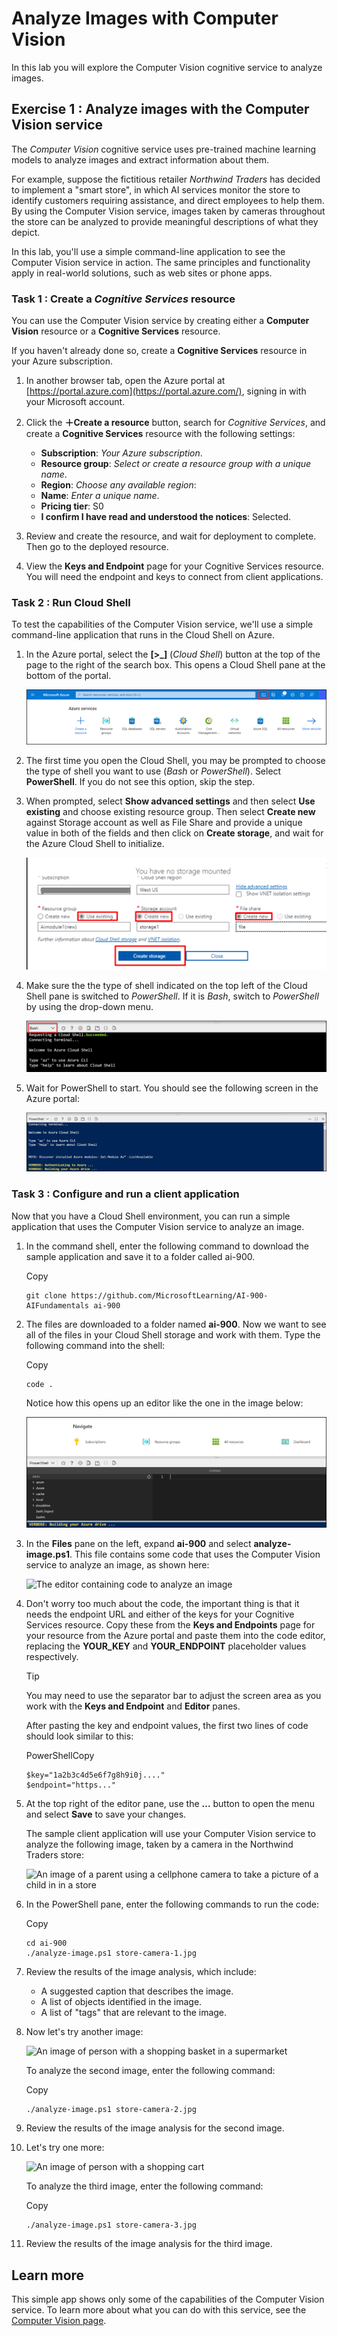 # Analyze Images with Computer Vision​

In this lab you will explore the Computer Vision cognitive service to analyze images.​


## Exercise 1 : Analyze images with the Computer Vision service

The  _Computer Vision_  cognitive service uses pre-trained machine learning models to analyze images and extract information about them.

For example, suppose the fictitious retailer  _Northwind Traders_  has decided to implement a "smart store", in which AI services monitor the store to identify customers requiring assistance, and direct employees to help them. By using the Computer Vision service, images taken by cameras throughout the store can be analyzed to provide meaningful descriptions of what they depict.

In this lab, you'll use a simple command-line application to see the Computer Vision service in action. The same principles and functionality apply in real-world solutions, such as web sites or phone apps.

### Task 1 : Create a  _Cognitive Services_  resource

You can use the Computer Vision service by creating either a  **Computer Vision**  resource or a  **Cognitive Services**  resource.

If you haven't already done so, create a  **Cognitive Services**  resource in your Azure subscription.

1.  In another browser tab, open the Azure portal at  [https://portal.azure.com](https://portal.azure.com/), signing in with your Microsoft account.
    
2.  Click the  **＋Create a resource**  button, search for  _Cognitive Services_, and create a  **Cognitive Services**  resource with the following settings:
    
    -   **Subscription**:  _Your Azure subscription_.
    -   **Resource group**:  _Select or create a resource group with a unique name_.
    -   **Region**:  _Choose any available region_:
    -   **Name**:  _Enter a unique name_.
    -   **Pricing tier**: S0
    -   **I confirm I have read and understood the notices**: Selected.
3.  Review and create the resource, and wait for deployment to complete. Then go to the deployed resource.
    
4.  View the  **Keys and Endpoint**  page for your Cognitive Services resource. You will need the endpoint and keys to connect from client applications.
    

### Task 2 : Run Cloud Shell

To test the capabilities of the Computer Vision service, we'll use a simple command-line application that runs in the Cloud Shell on Azure.

1.  In the Azure portal, select the  **[>_]**  (_Cloud Shell_) button at the top of the page to the right of the search box. This opens a Cloud Shell pane at the bottom of the portal.
    
    ![Start Cloud Shell by clicking on the icon to the right of the top search box](../media/powershell-portal-guide-1.png)
    
2.  The first time you open the Cloud Shell, you may be prompted to choose the type of shell you want to use (_Bash_  or  _PowerShell_). Select  **PowerShell**. If you do not see this option, skip the step.
    
3. When prompted, select **Show advanced settings** and then select **Use existing** and choose existing resource group. Then select **Create new** against Storage account as well as File Share and provide a unique value in both of the fields and then click on **Create storage**, and wait for the Azure Cloud Shell to initialize.

    
    ![Create storage by clicking confirm.](../media/Ai-900p1.png)
    
4.  Make sure the the type of shell indicated on the top left of the Cloud Shell pane is switched to  _PowerShell_. If it is  _Bash_, switch to  _PowerShell_  by using the drop-down menu.
    
    ![How to find the left hand drop down menu to switch to PowerShell](../media/powershell-portal-guide-3.png)
    
5.  Wait for PowerShell to start. You should see the following screen in the Azure portal:
    
    ![Wait for PowerShell to start.](../media/powershell-prompt.png)
    

### Task 3 : Configure and run a client application

Now that you have a Cloud Shell environment, you can run a simple application that uses the Computer Vision service to analyze an image.

1.  In the command shell, enter the following command to download the sample application and save it to a folder called ai-900.
    
    Copy
    
    ```
    git clone https://github.com/MicrosoftLearning/AI-900-AIFundamentals ai-900
    
    ```
    
2.  The files are downloaded to a folder named  **ai-900**. Now we want to see all of the files in your Cloud Shell storage and work with them. Type the following command into the shell:
    
    Copy
    
    ```
    code .
    
    ```
    
    Notice how this opens up an editor like the one in the image below:
    
    ![The code editor.](../media/powershell-portal-guide-4.png)
    
3.  In the  **Files**  pane on the left, expand  **ai-900**  and select  **analyze-image.ps1**. This file contains some code that uses the Computer Vision service to analyze an image, as shown here:
    
    ![The editor containing code to analyze an image](../media/analyze-image-code.png)
    
4.  Don't worry too much about the code, the important thing is that it needs the endpoint URL and either of the keys for your Cognitive Services resource. Copy these from the  **Keys and Endpoints**  page for your resource from the Azure portal and paste them into the code editor, replacing the  **YOUR_KEY**  and  **YOUR_ENDPOINT**  placeholder values respectively.
    
    Tip
    
    You may need to use the separator bar to adjust the screen area as you work with the  **Keys and Endpoint**  and  **Editor**  panes.
    
    After pasting the key and endpoint values, the first two lines of code should look similar to this:
    
    PowerShellCopy
    
    ```
    $key="1a2b3c4d5e6f7g8h9i0j...."    
    $endpoint="https..."
    
    ```
    
5.  At the top right of the editor pane, use the  **...**  button to open the menu and select  **Save**  to save your changes.
    
    The sample client application will use your Computer Vision service to analyze the following image, taken by a camera in the Northwind Traders store:
    
    ![An image of a parent using a cellphone camera to take a picture of a child in in a store](../media/store-camera-1.jpg)
    
6.  In the PowerShell pane, enter the following commands to run the code:
    
    Copy
    
    ```
    cd ai-900
    ./analyze-image.ps1 store-camera-1.jpg
    
    ```
    
7.  Review the results of the image analysis, which include:
    
    -   A suggested caption that describes the image.
    -   A list of objects identified in the image.
    -   A list of "tags" that are relevant to the image.
8.  Now let's try another image:
    
    ![An image of person with a shopping basket in a supermarket](../media/store-camera-2.jpg)
    
    To analyze the second image, enter the following command:
    
    Copy
    
    ```
    ./analyze-image.ps1 store-camera-2.jpg
    
    ```
    
9.  Review the results of the image analysis for the second image.
    
10. Let's try one more:
    
    ![An image of person with a shopping cart](../media/store-camera-3.jpg)
    
    To analyze the third image, enter the following command:
    
    Copy
    ```
    ./analyze-image.ps1 store-camera-3.jpg
    
    ```
    
11.  Review the results of the image analysis for the third image.
    

## Learn more

This simple app shows only some of the capabilities of the Computer Vision service. To learn more about what you can do with this service, see the  [Computer Vision page](https://azure.microsoft.com/services/cognitive-services/computer-vision/).

